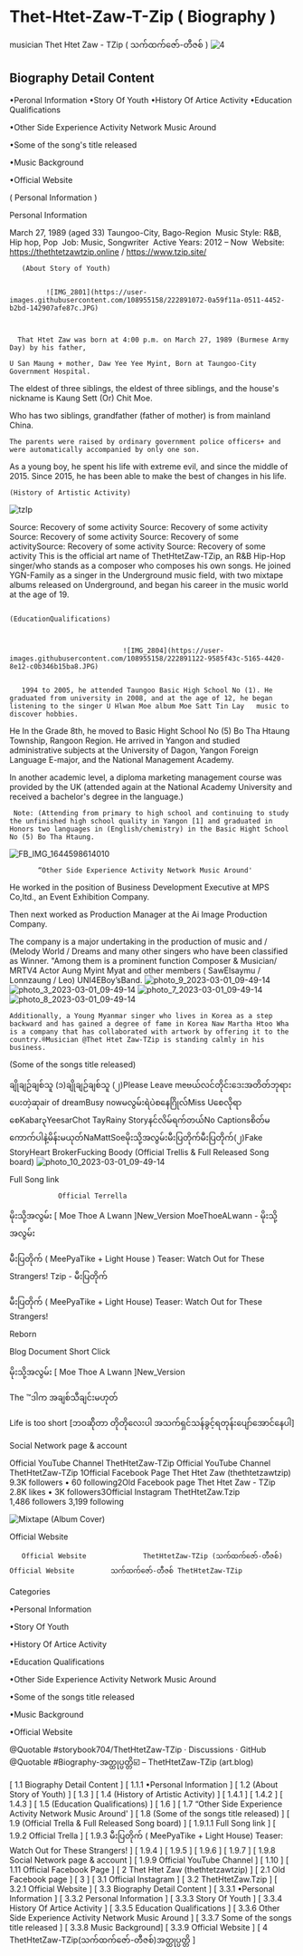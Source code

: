 # Thet-Htet-Zaw-T-Zip ( Biography )
musician
Thet Htet Zaw - TZip ( သက်ထက်ဇော်-တီဇစ် )
![4](https://user-images.githubusercontent.com/108955158/222890717-8f271078-7365-4ef1-a4e0-d2fb004b0168.jpg)

Biography Detail Content
-------------------------
•Peronal Information
•Story Of Youth
•History Of Artice Activity
•Education Qualifications

•Other Side Experience Activity Network Music Around

•Some of the song's title released

•Music Background

•Official Website

( Personal Information )

Personal Information  

   March 27, 1989 (aged 33) Taungoo-City, Bago-Region   Music Style:  R&B, Hip hop, Pop  Job: Music, Songwriter    Active Years: 2012 – Now        Website: https://thethtetzawtzip.online /  https://www.tzip.site/

       (About Story of Youth)
			 
			 
			 ![IMG_2801](https://user-images.githubusercontent.com/108955158/222891072-0a59f11a-0511-4452-b2bd-142907afe87c.JPG)

			 

      That Htet Zaw was born at 4:00 p.m. on March 27, 1989 (Burmese Army Day) by his father, 

    U San Maung + mother, Daw Yee Yee Myint, Born at Taungoo-City Government Hospital. 

The eldest of three siblings, the eldest of three siblings, and the house's nickname is Kaung Sett (Or) Chit Moe. 

   Who has two siblings, grandfather (father of mother) is from mainland China. 

    The parents were raised by ordinary government police officers+ and were automatically accompanied by only one son. 

As a young boy, he spent his life with extreme evil, and since the middle of 2015. Since 2015, he has been able to make the best of changes in his life.

                              

    (History of Artistic Activity)

![tzIp](https://user-images.githubusercontent.com/108955158/222891100-19c40f9a-3dfa-4715-9391-c934022d673c.png)




  Source: Recovery of some activity  Source: Recovery of some activity  Source: Recovery of some activity  Source: Recovery of some activitySource: Recovery of some activity                   Source: Recovery of some activity
This is the official art name of  ThetHtetZaw-TZip, an R&B Hip-Hop singer/who stands as a composer who composes his own songs. He joined YGN-Family as a singer in the Underground music field, with two mixtape albums released on Underground, and began his career in the music world at the age of 19.



            

                                                    (EducationQualifications)

                
								
								![IMG_2804](https://user-images.githubusercontent.com/108955158/222891122-9585f43c-5165-4420-8e12-c0b346b15ba8.JPG)


       1994 to 2005, he attended Taungoo Basic High School No (1). He graduated from university in 2008, and at the age of 12, he began listening to the singer U Hlwan Moe album Moe Satt Tin Lay   music to discover hobbies.

 

  He In the Grade 8th, he moved to Basic Hight School No (5) Bo Tha Htaung Township, Rangoon Region. He arrived in Yangon and studied administrative subjects at the University of Dagon, Yangon Foreign Language E-major, and the National Management Academy. 

  In another academic level, a diploma marketing management course was provided by the UK (attended again at the National Academy University and received a bachelor's degree in the language.)

     Note: (Attending from primary to high school and continuing to study the unfinished high school quality in Yangon [1] and graduated in Honors two languages in (English/chemistry) in the Basic Hight School No (5) Bo Tha Htaung.

   ![FB_IMG_1644598614010](https://user-images.githubusercontent.com/108955158/222891132-6eb30a45-c023-4680-88b3-9db10518dec0.jpg)


           “Other Side Experience Activity Network Music Around'

 He worked in the position of Business Development Executive at MPS Co,ltd., an Event Exhibition Company.

Then next worked as Production Manager at the Ai Image Production Company.

The company is a major undertaking in the production of music and / (Melody World / Dreams and many other singers who have been classified as Winner. "Among them is a prominent function Composer & Musician/ MRTV4 Actor Aung Myint Myat and other members ( SawElsaymu / Lonnzaung / Leo) UNI4EBoy’sBand.
![photo_9_2023-03-01_09-49-14](https://user-images.githubusercontent.com/108955158/222891156-884f26fd-e73d-4a40-9d68-9b094aefc1f8.jpg)
![photo_3_2023-03-01_09-49-14](https://user-images.githubusercontent.com/108955158/222891157-a05cfd6e-e634-4a47-92b8-82f1bcf053f0.jpg)
![photo_7_2023-03-01_09-49-14](https://user-images.githubusercontent.com/108955158/222891158-bc783984-85f5-4503-b010-cd0550aff646.jpg)
![photo_8_2023-03-01_09-49-14](https://user-images.githubusercontent.com/108955158/222891161-4b84872d-c233-40ac-8ddf-ba64c234d370.jpg)

 

    Additionally, a Young Myanmar singer who lives in Korea as a step backward and has gained a degree of fame in Korea Naw Martha Htoo Wha is a company that has collaborated with artwork by offering it to the country.®️Musician @Thet Htet Zaw-TZip is standing calmly in his business.

   

 (Some of the songs title released)

ချိုချဉ်ချစ်သူ (၁)ချိုချဉ်ချစ်သူ (၂)Please Leave meဗယ်လင်တိုင်းဒေးအတိတ်ဘုရားပေးတဲ့ဆုair of dreamBusy nowမလွမ်းရဲပဲစနေဂြိုလ်Miss UစေလိုရာစေKabar၃YeesarChot TayRainy Storyနင်လိမ်ရက်တယ်No Captionsစိတ်မကောက်ပါနဲ့မိန်းမယုတ်NaMattSoeမိုးသို့အလွမ်းမီးပြတိုက်မီးပြတိုက်(၂)Fake StoryHeart BrokerFucking Boody
 (Official Trellis & Full Released Song board)
![photo_10_2023-03-01_09-49-14](https://user-images.githubusercontent.com/108955158/222891172-1ffcf151-cbba-4d32-bc16-07d58b3ee177.jpg)




Full Song link

                Official Terrella

မိုးသို့အလွမ်း [ Moe Thoe A Lwann ]New_Version MoeThoeALwann - မိုးသို့အလွမ်း

 

မီးပြတိုက် ( MeePyaTike + Light House ) Teaser: Watch Out for These Strangers! Tzip - မီးပြတိုက်

 

မီးပြတိုက် ( MeePyaTike + Light House) Teaser: Watch Out for These Strangers!

Reborn 

Blog Document Short Click 

 မိုးသို့အလွမ်း [ Moe Thoe A Lwann ]New_Version 

The ™ဒါက အချစ်သီချင်းမဟုတ် 

Life is too short [ဘဝဆ်ိုတာ တိုတိုလေးပါ အသက်ရှင်သန်ခွင့်ရတုန်းပျော်အောင်နေပါ] 

Social Network page & account

Official YouTube Channel              ThetHtetZaw-TZip 
Official YouTube Channel              ThetHtetZaw-TZip 1Official Facebook Page Thet Htet Zaw (thethtetzawtzip)                
  9.3K followers • 60 following2Old Facebook page         Thet Htet Zaw - TZip           
          2.8K likes • 3K followers3Official Instagram           ThetHtetZaw.Tzip           
  1,486 followers   3,199 following                   
 
![Mixtape (Album Cover)](https://user-images.githubusercontent.com/108955158/222891187-40adfc6d-d24f-4b2c-ba88-84132f8cfc4c.jpg)

                                              

Official Website

       Official Website              ThetHtetZaw-TZip (သက်ထက်ဇော်-တီဇစ်)      Official Website         သက်ထက်ဇော်-တီဇစ် ThetHtetZaw-TZip
 

Categories

•Personal Information

•Story Of Youth

•History Of Artice Activity

•Education Qualifications

•Other Side Experience Activity Network Music Around

•Some of the songs title released

•Music Background

•Official Website

@Quotable #storybook704/ThetHtetZaw-TZip · Discussions · GitHub
@Quotable #Biography-အတ္ထုပ္ပတ္တိ☑️ – ThetHtetZaw-TZip (art.blog)

[ 1.1 Biography Detail Content ] [ 1.1.1 •Personal Information ] [ 1.2 (About Story of Youth) ] [ 1.3         ] [ 1.4 (History of Artistic Activity) ] [ 1.4.1              ] [ 1.4.2     ] [ 1.4.3        ] [ 1.5 (Education Qualifications) ] [ 1.6                  ] [ 1.7   “Other Side Experience Activity Network Music Around' ] [ 1.8                   (Some of the songs title released) ] [ 1.9 (Official Trella & Full Released Song board) ] [ 1.9.1.1 Full Song link ] [ 1.9.2  Official Trella ] [ 1.9.3 မီးပြတိုက် ( MeePyaTike + Light House) Teaser: Watch Out for These Strangers! ] [ 1.9.4   ] [ 1.9.5   ] [ 1.9.6   ] [ 1.9.7   ] [ 1.9.8 Social Network page & account ] [ 1.9.9 Official YouTube Channel  ] [ 1.10                ] [ 1.11 Official Facebook Page ] [ 2  Thet Htet Zaw (thethtetzawtzip) ] [ 2.1 Old Facebook page ] [ 3            ] [ 3.1 Official Instagram ] [ 3.2            ThetHtetZaw.Tzip ] [ 3.2.1 Official Website ] [ 3.3 Biography Detail Content ] [ 3.3.1 •Personal Information ] [ 3.3.2 Personal Information ] [ 3.3.3 Story Of Youth ] [ 3.3.4 History Of Artice Activity ] [ 3.3.5 Education Qualifications ] [ 3.3.6 Other Side Experience Activity Network Music Around ] [ 3.3.7 Some of the songs title released ] [ 3.3.8 Music Background] [ 3.3.9 Official Website ] [ 4 ThetHtetZaw-TZip(သက်ထက်ဇော်-တီဇစ်)အတ္ထုပ္ပတ္တိ ]
